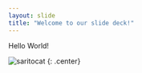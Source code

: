 ```yaml
---
layout: slide
title: "Welcome to our slide deck!"
---
```


Hello World!

![saritocat](https://octodex.github.com/images/saritocat.png)
{: .center}
